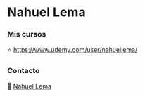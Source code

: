 # Nahuel Lema

### Mis cursos

⭐ https://www.udemy.com/user/nahuellema/

### Contacto

👋 [Nahuel Lema](https://www.linkedin.com/in/nahuellema/)

